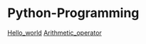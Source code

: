 # Python-Programming
[Hello_world](https://github.com/neerajsingh116/Python-Programming/blob/master/Hello_world)
[Arithmetic_operator](https://github.com/neerajsingh116/Python-Programming/blob/master/Arithmetic_operator)
